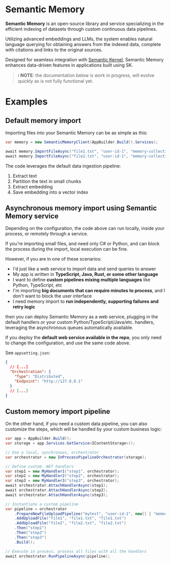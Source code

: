 # Semantic Memory

**Semantic Memory** is an open-source library and service specializing in the
efficient indexing of datasets through custom continuous data pipelines.

Utilizing advanced embeddings and LLMs, the system enables natural language
querying for obtaining answers from the indexed data, complete with citations
and links to the original sources.

Designed for seamless integration with
[Semantic Kernel](https://github.com/microsoft/semantic-kernel),
Semantic Memory enhances data-driven features in applications built using SK.


> ℹ️ **NOTE**: the documentation below is work in progress, will evolve quickly
> as is not fully functional yet.

# Examples

## Default memory import

Importing files into your Semantic Memory can be as simple as this:

```csharp
var memory = new SemanticMemoryClient(AppBuilder.Build().Services);

await memory.ImportFileAsync("file1.txt", "user-id-1", "memory-collection");
await memory.ImportFileAsync("file2.txt", "user-id-1", "memory-collection");
```

The code leverages the default data ingestion pipeline:

1. Extract text
2. Partition the text in small chunks
3. Extract embedding
4. Save embedding into a vector index

## Asynchronous memory import using Semantic Memory service

Depending on the configuration, the code above can run locally, inside your
process, or remotely through a service.

If you're importing small files, and need only C# or Python, and can block
the process during the import, local execution can be fine.

However, if you are in one of these scenarios:

* I'd just like a web service to import data and send queries to answer
* My app is written in **TypeScript, Java, Rust, or some other language**
* I want to define **custom pipelines mixing multiple languages**
  like Python, TypeScript, etc
* I'm importing **big documents that can require minutes to process**, and
  I don't want to block the user interface
* I need memory import to **run independently, supporting failures and retry
  logic**

then you can deploy Semantic Memory as a web service, plugging in the
default handlers or your custom Python/TypeScript/Java/etc. handlers,
leveraging the asynchronous queues automatically available.

If you deploy the **default web service available in the repo**, you only
need to change the configuration, and use the same code above.

See `appsetting.json`:
```json
{
  // [...]
  "Orchestration": {
    "Type": "Distributed",
    "Endpoint": "http://127.0.0.1"
  }
  // [...]
}
```


## Custom memory import pipeline

On the other hand, if you need a custom data pipeline, you can also
customize the steps, which will be handled by your custom business logic:

```csharp
var app = AppBuilder.Build();
var storage = app.Services.GetService<IContentStorage>();

// Use a local, synchronous, orchestrator
var orchestrator = new InProcessPipelineOrchestrator(storage);

// Define custom .NET handlers
var step1 = new MyHandler1("step1", orchestrator);
var step2 = new MyHandler2("step2", orchestrator);
var step3 = new MyHandler3("step3", orchestrator);
await orchestrator.AttachHandlerAsync(step1);
await orchestrator.AttachHandlerAsync(step2);
await orchestrator.AttachHandlerAsync(step3);

// Instantiate a custom pipeline
var pipeline = orchestrator
    .PrepareNewFileUploadPipeline("mytest", "user-id-1", new[] { "memory-collection" })
    .AddUploadFile("file1", "file1.txt", "file1.txt")
    .AddUploadFile("file2", "file2.txt", "file2.txt")
    .Then("step1")
    .Then("step2")
    .Then("step3")
    .Build();

// Execute in process, process all files with all the handlers
await orchestrator.RunPipelineAsync(pipeline);
```

